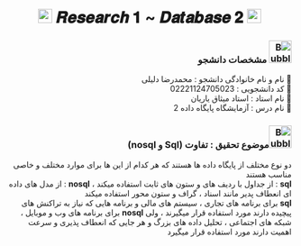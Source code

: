 <h1 align="center">
      <img src="https://emoji.discord.st/emojis/768b108d-274f-4f44-a634-8477b16efce7.gif" width="25">
    𝑹𝒆𝒔𝒆𝒂𝒓𝒄𝒉 𝟏 ~ 𝑫𝒂𝒕𝒂𝒃𝒂𝒔𝒆 𝟐
      <img src="https://emoji.discord.st/emojis/768b108d-274f-4f44-a634-8477b16efce7.gif" width="25">
</h1>


<div dir="rtl">
<h3 dir="rtl"><img src="https://raw.githubusercontent.com/Tarikul-Islam-Anik/Animated-Fluent-Emojis/master/Emojis/Symbols/Bubbles.png" alt="Bubbles" width="40" height="40" /> مشخصات دانشجو</h3>
    
💢 نام و نام خانوادگی دانشجو : محمدرضا دلیلی
<br>
💢 کد دانشجویی : 02221124705023
<br>
💢 نام استاد : استاد میثاق یاریان
<br>
💢 نام درس : آزمایشگاه پایگاه داده 2

</div>



<h3 dir="rtl"><img src="https://raw.githubusercontent.com/Tarikul-Islam-Anik/Animated-Fluent-Emojis/master/Emojis/Symbols/Bubbles.png" alt="Bubbles" width="40" height="40" />موضوع تحقیق : تفاوت (Sql و nosql)</h3>

<div dir="rtl">

دو نوع مختلف از پایگاه داده ها هستند که هر کدام از این ها برای موارد مختلف و خاصی مناسب هستند
<br>
**sql** : از جداول با ردیف های و ستون های ثابت استفاده میکند ، 
 **nosql** : از مدل های داده ای انعطاف پدیر مانند اسناد ، گراف و ستون محور استفاده میکند
<br>
**sql** برای برنامه های تجاری ، سیستم های مالی و برنامه هایی که نیاز به تراکنش های پیچیده دارند مورد استفاده قرار میگیرند ، ولی **nosql** برای برنامه های وب و موبایل ، شبکه های اجتماعی ، تحلیل داده های بزرگ  و هر جایی که انعطاف پذیری و سرعت اهمیت دارند مورد استفاده قرار میگیرد
<br>

    
</div>
